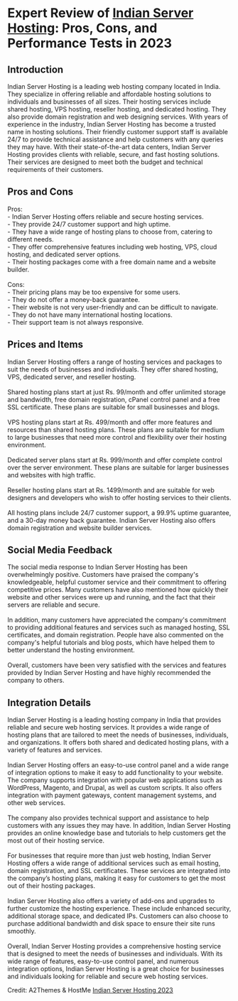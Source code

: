 <h1>Expert Review of <a href="https://a2themes.com/indian-server-hosting-reviews">Indian Server Hosting</a>: Pros, Cons, and Performance Tests in 2023</h1>
<h2>Introduction</h2>
Indian Server Hosting is a leading web hosting company located in India. They specialize in offering reliable and affordable hosting solutions to individuals and businesses of all sizes. Their hosting services include shared hosting, VPS hosting, reseller hosting, and dedicated hosting. They also provide domain registration and web designing services. With years of experience in the industry, Indian Server Hosting has become a trusted name in hosting solutions. Their friendly customer support staff is available 24/7 to provide technical assistance and help customers with any queries they may have. With their state-of-the-art data centers, Indian Server Hosting provides clients with reliable, secure, and fast hosting solutions. Their services are designed to meet both the budget and technical requirements of their customers.
<h2>Pros and Cons</h2>
Pros: <br>- Indian Server Hosting offers reliable and secure hosting services. <br>- They provide 24/7 customer support and high uptime. <br>- They have a wide range of hosting plans to choose from, catering to different needs. <br>- They offer comprehensive features including web hosting, VPS, cloud hosting, and dedicated server options. <br>- Their hosting packages come with a free domain name and a website builder.<br><br>Cons:<br>- Their pricing plans may be too expensive for some users. <br>- They do not offer a money-back guarantee. <br>- Their website is not very user-friendly and can be difficult to navigate. <br>- They do not have many international hosting locations. <br>- Their support team is not always responsive.
<h2>Prices and Items</h2>
Indian Server Hosting offers a range of hosting services and packages to suit the needs of businesses and individuals. They offer shared hosting, VPS, dedicated server, and reseller hosting.<br><br>Shared hosting plans start at just Rs. 99/month and offer unlimited storage and bandwidth, free domain registration, cPanel control panel and a free SSL certificate. These plans are suitable for small businesses and blogs.<br><br>VPS hosting plans start at Rs. 499/month and offer more features and resources than shared hosting plans. These plans are suitable for medium to large businesses that need more control and flexibility over their hosting environment.<br><br>Dedicated server plans start at Rs. 999/month and offer complete control over the server environment. These plans are suitable for larger businesses and websites with high traffic.<br><br>Reseller hosting plans start at Rs. 1499/month and are suitable for web designers and developers who wish to offer hosting services to their clients.<br><br>All hosting plans include 24/7 customer support, a 99.9% uptime guarantee, and a 30-day money back guarantee. Indian Server Hosting also offers domain registration and website builder services.
<h2>Social Media Feedback</h2>
The social media response to Indian Server Hosting has been overwhelmingly positive. Customers have praised the company's knowledgeable, helpful customer service and their commitment to offering competitive prices. Many customers have also mentioned how quickly their website and other services were up and running, and the fact that their servers are reliable and secure.<br><br>In addition, many customers have appreciated the company's commitment to providing additional features and services such as managed hosting, SSL certificates, and domain registration. People have also commented on the company's helpful tutorials and blog posts, which have helped them to better understand the hosting environment.<br><br>Overall, customers have been very satisfied with the services and features provided by Indian Server Hosting and have highly recommended the company to others.
<h2>Integration Details</h2>
Indian Server Hosting is a leading hosting company in India that provides reliable and secure web hosting services. It provides a wide range of hosting plans that are tailored to meet the needs of businesses, individuals, and organizations. It offers both shared and dedicated hosting plans, with a variety of features and services.<br><br>Indian Server Hosting offers an easy-to-use control panel and a wide range of integration options to make it easy to add functionality to your website. The company supports integration with popular web applications such as WordPress, Magento, and Drupal, as well as custom scripts. It also offers integration with payment gateways, content management systems, and other web services.<br><br>The company also provides technical support and assistance to help customers with any issues they may have. In addition, Indian Server Hosting provides an online knowledge base and tutorials to help customers get the most out of their hosting service.<br><br>For businesses that require more than just web hosting, Indian Server Hosting offers a wide range of additional services such as email hosting, domain registration, and SSL certificates. These services are integrated into the company’s hosting plans, making it easy for customers to get the most out of their hosting packages.<br><br>Indian Server Hosting also offers a variety of add-ons and upgrades to further customize the hosting experience. These include enhanced security, additional storage space, and dedicated IPs. Customers can also choose to purchase additional bandwidth and disk space to ensure their site runs smoothly.<br><br>Overall, Indian Server Hosting provides a comprehensive hosting service that is designed to meet the needs of businesses and individuals. With its wide range of features, easy-to-use control panel, and numerous integration options, Indian Server Hosting is a great choice for businesses and individuals looking for reliable and secure web hosting services.
<p>Credit: A2Themes & HostMe <a href="https://a2themes.com/indian-server-hosting-reviews">Indian Server Hosting 2023</a></p>